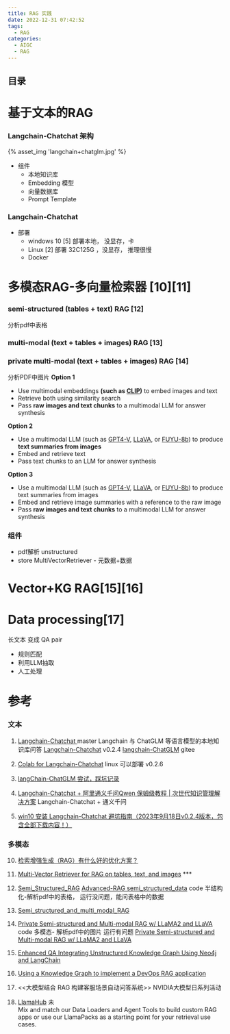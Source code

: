 ```yaml
---
title: RAG 实践
date: 2022-12-31 07:42:52
tags:
  - RAG
categories: 
  - AIGC
  - RAG  
---
```


<p></p>
<!-- more -->

## 目录
<!-- toc -->

# 基于文本的RAG
### Langchain-Chatchat 架构
{% asset_img 'langchain+chatglm.jpg' %}

+ 组件
  + 本地知识库
  + Embedding 模型
  + 向量数据库
  + Prompt Template

### Langchain-Chatchat
+ 部署 
  - windows 10 [5] 
    部署本地， 没显存，卡
  - Linux [2]
    部署   32C125G ，没显存， 推理很慢 
  - Docker 


# 多模态RAG-多向量检索器 [10][11]
### semi-structured (tables + text) RAG [12] 
 分析pdf中表格 

### multi-modal (text + tables + images) RAG [13] 

###  private multi-modal (text + tables + images)  RAG [14]

分析PDF中图片
**Option 1** 
* Use multimodal embeddings **(such as [CLIP](https://openai.com/research/clip))** to embed images and text
* Retrieve both using similarity search
* Pass **raw images and text chunks** to a multimodal LLM for answer synthesis 

**Option 2** 
* Use a multimodal LLM (such as [GPT4-V](https://openai.com/research/gpt-4v-system-card), [LLaVA](https://llava.hliu.cc/), or [FUYU-8b](https://www.adept.ai/blog/fuyu-8b)) to produce **text summaries from images**
* Embed and retrieve text 
* Pass text chunks to an LLM for answer synthesis 

**Option 3** 
* Use a multimodal LLM (such as [GPT4-V](https://openai.com/research/gpt-4v-system-card), [LLaVA](https://llava.hliu.cc/), or [FUYU-8b](https://www.adept.ai/blog/fuyu-8b)) to produce text summaries from images
* Embed and retrieve image summaries with a reference to the raw image 
* Pass **raw images and text chunks** to a multimodal LLM for answer synthesis  

### 组件
+ pdf解析
  unstructured
+ store
  MultiVectorRetriever - 元数据+数据

# Vector+KG RAG[15][16]

# Data processing[17]
长文本   变成   QA pair
+ 规则匹配
+ 利用LLM抽取
+ 人工处理

# 参考
### 文本
1. [Langchain-Chatchat ](https://github.com/chatchat-space/Langchain-Chatchat) master
   Langchain 与 ChatGLM 等语言模型的本地知识库问答
   [Langchain-Chatchat](https://github.com/chatchat-space/Langchain-Chatchat/tree/v0.2.4)  v0.2.4 
   [langchain-ChatGLM](https://gitee.com/deepeye/langchain-ChatGLM)  gitee 
   
2. [Colab for Langchain-Chatchat](https://github.com/www6v/Langchain-Chatchat-Colab)   linux 可以部署  v0.2.6
3. [langChain-ChatGLM 尝试，踩坑记录](https://zhuanlan.zhihu.com/p/649055955)
4. [Langchain-Chatchat + 阿里通义千问Qwen 保姆级教程 | 次世代知识管理解决方案](https://zhuanlan.zhihu.com/p/651189680)    Langchain-Chatchat + 通义千问
5. [win10 安装 Langchain-Chatchat 避坑指南（2023年9月18日v0.2.4版本，包含全部下载内容！）](https://blog.csdn.net/weixin_43094965/article/details/133044128)  

### 多模态
10. [检索增强生成（RAG）有什么好的优化方案？](https://www.zhihu.com/question/628651389/answer/3321989558) 

11. [Multi-Vector Retriever for RAG on tables, text, and images](https://blog.langchain.dev/semi-structured-multi-modal-rag/) *** 

12. [Semi_Structured_RAG](https://github.com/langchain-ai/langchain/blob/master/cookbook/Semi_Structured_RAG.ipynb)
    [Advanced-RAG semi_structured_data](https://github.com/www6v/AIGC/blob/master/Advanced-RAG/01_semi_structured_data.ipynb)   code 半结构化-解析pdf中的表格，  运行没问题，能问表格中的数据
    
13. [Semi_structured_and_multi_modal_RAG](https://github.com/langchain-ai/langchain/blob/master/cookbook/Semi_structured_and_multi_modal_RAG.ipynb)  

14. [Private Semi-structured and Multi-modal RAG w/ LLaMA2 and LLaVA](https://github.com/www6v/AIGC/blob/master/langchain-cookbook/Semi_structured_multi_modal_RAG_LLaMA2.ipynb)  code 多模态- 解析pdf中的图片  运行有问题 
    [Private Semi-structured and Multi-modal RAG w/ LLaMA2 and LLaVA](https://github.com/langchain-ai/langchain/blob/master/cookbook/Semi_structured_multi_modal_RAG_LLaMA2.ipynb)
  
15. [Enhanced QA Integrating Unstructured Knowledge Graph Using Neo4j and LangChain](https://neo4j.com/developer-blog/unstructured-knowledge-graph-neo4j-langchain/)  

16. [Using a Knowledge Graph to implement a DevOps RAG application](https://blog.langchain.dev/using-a-knowledge-graph-to-implement-a-devops-rag-application/)

17. <<大模型结合 RAG 构建客服场景自动问答系统>>  NVIDIA大模型日系列活动  

100. [LlamaHub](https://llamahub.ai/) 未  
      Mix and match our Data Loaders and Agent Tools to build custom RAG apps or use our LlamaPacks as a starting point for your retrieval use cases.

